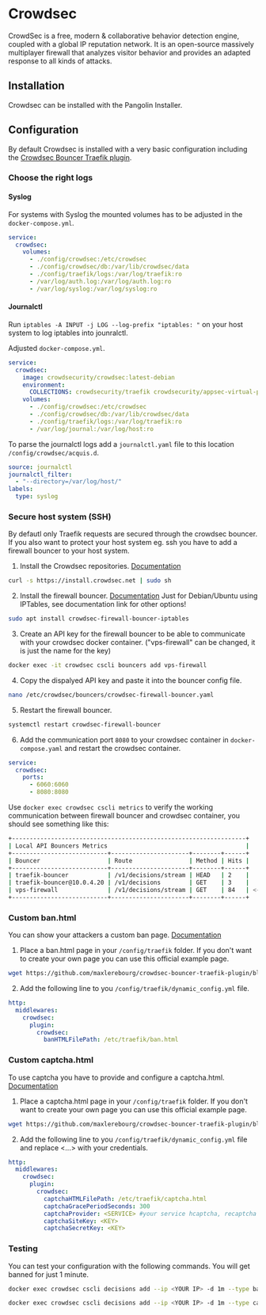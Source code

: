 # Crowdsec

CrowdSec is a free, modern & collaborative behavior detection engine, coupled with a global IP reputation network. It is an open-source massively multiplayer firewall that analyzes visitor behavior and provides an adapted response to all kinds of attacks.

## Installation

Crowdsec can be installed with the Pangolin Installer. 

## Configuration

By default Crowdsec is installed with a very basic configuration including the [Crowdsec Bouncer Traefik plugin](https://plugins.traefik.io/plugins/6335346ca4caa9ddeffda116/crowdsec-bouncer-traefik-plugin).

### Choose the right logs
#### Syslog
For systems with Syslog the mounted volumes has to be adjusted in the `docker-compose.yml`.
```yaml
service:
  crowdsec:
    volumes:
      - ./config/crowdsec:/etc/crowdsec
      - ./config/crowdsec/db:/var/lib/crowdsec/data
      - ./config/traefik/logs:/var/log/traefik:ro
      - /var/log/auth.log:/var/log/auth.log:ro
      - /var/log/syslog:/var/log/syslog:ro
```

#### Journalctl
Run `iptables -A INPUT -j LOG --log-prefix "iptables: "` on your host system to log iptables into jounralctl.

Adjusted `docker-compose.yml`.
```yaml
service:
  crowdsec:
    image: crowdsecurity/crowdsec:latest-debian
    environment:
      COLLECTIONS: crowdsecurity/traefik crowdsecurity/appsec-virtual-patching crowdsecurity/appsec-generic-rules crowdsecurity/linux crowdsecurity/iptables
    volumes:
      - ./config/crowdsec:/etc/crowdsec
      - ./config/crowdsec/db:/var/lib/crowdsec/data
      - ./config/traefik/logs:/var/log/traefik:ro
      - /var/log/journal:/var/log/host:ro
```

To parse the journalctl logs add a `journalctl.yaml` file to this location `/config/crowdsec/acquis.d`.
```yaml
source: journalctl
journalctl_filter: 
  - "--directory=/var/log/host/"
labels:
  type: syslog
```

### Secure host system (SSH)
By defautl only Traefik requests are secured through the crowdsec bouncer. If you also want to protect your host system eg. ssh you have to add a firewall bouncer to your host system.

1. Install the Crowdsec repositories. [Documentation](https://docs.crowdsec.net/docs/next/getting_started/install_crowdsec/#install-our-repositories)
```bash
curl -s https://install.crowdsec.net | sudo sh
```
2. Install the firewall bouncer. [Documentation](https://docs.crowdsec.net/u/bouncers/firewall/)
Just for Debian/Ubuntu using IPTables, see documentation link for other options!
```bash
sudo apt install crowdsec-firewall-bouncer-iptables
```
3. Create an API key for the firewall bouncer to be able to communicate with your crowdsec docker container. ("vps-firewall" can be changed, it is just the name for the key)
```bash
docker exec -it crowdsec cscli bouncers add vps-firewall
```
4. Copy the dispalyed API key and paste it into the bouncer config file.
```bash
nano /etc/crowdsec/bouncers/crowdsec-firewall-bouncer.yaml
```
5. Restart the firewall bouncer.
```bash
systemctl restart crowdsec-firewall-bouncer
```
6. Add the communication port `8080` to your crowdsec container in `docker-compose.yaml` and restart the crowdsec container.
```yaml
service:
  crowdsec:
    ports:
      - 6060:6060
      - 8080:8080
```
Use `docker exec crowdsec cscli metrics` to verify the working communication between firewall bouncer and crowdsec container, you should see something like this:
```bash
+------------------------------------------------------------------+
| Local API Bouncers Metrics                                       |
+---------------------------+----------------------+--------+------+
| Bouncer                   | Route                | Method | Hits |
+---------------------------+----------------------+--------+------+
| traefik-bouncer           | /v1/decisions/stream | HEAD   | 2    |
| traefik-bouncer@10.0.4.20 | /v1/decisions        | GET    | 3    |
| vps-firewall              | /v1/decisions/stream | GET    | 84   | <---------
+---------------------------+----------------------+--------+------+
```

### Custom ban.html
You can show your attackers a custom ban page. [Documentation](https://github.com/maxlerebourg/crowdsec-bouncer-traefik-plugin/tree/main/examples/custom-ban-page)
1. Place a ban.html page in your `/config/traefik` folder. If you don't want to create your own page you can use this official example page.
```bash
wget https://github.com/maxlerebourg/crowdsec-bouncer-traefik-plugin/blob/main/ban.html
```
2. Add the following line to you `/config/traefik/dynamic_config.yml` file.
```yaml
http:
  middlewares:
    crowdsec:
      plugin:
        crowdsec:
          banHTMLFilePath: /etc/traefik/ban.html
```
### Custom captcha.html
To use captcha you have to provide and configure a captcha.html. [Documentation](https://github.com/maxlerebourg/crowdsec-bouncer-traefik-plugin/tree/main/examples/captcha)
1. Place a captcha.html page in your `/config/traefik` folder. If you don't want to create your own page you can use this official example page.
```bash
wget https://github.com/maxlerebourg/crowdsec-bouncer-traefik-plugin/blob/main/captcha.html
```
2. Add the following line to you `/config/traefik/dynamic_config.yml` file and replace <...> with your credentials.
```yaml
http:
  middlewares:
    crowdsec:
      plugin:
        crowdsec:
          captchaHTMLFilePath: /etc/traefik/captcha.html
          captchaGracePeriodSeconds: 300
          captchaProvider: <SERVICE> #your service hcaptcha, recaptcha or turnstile
          captchaSiteKey: <KEY>
          captchaSecretKey: <KEY>
```
### Testing
You can test your configuration with the following commands. You will get banned for just 1 minute.
```bash
docker exec crowdsec cscli decisions add --ip <YOUR IP> -d 1m --type ban
```
```bash
docker exec crowdsec cscli decisions add --ip <YOUR IP> -d 1m --type captcha
```
